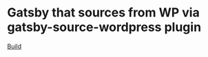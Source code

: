 # Gatsby that sources from WP via gatsby-source-wordpress plugin

[Build](https://master.dqsa3714srzwk.amplifyapp.com/)